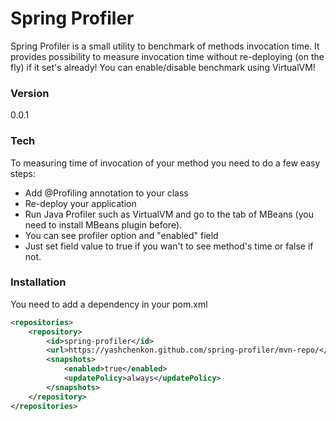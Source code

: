 # Spring Profiler

Spring Profiler is a small utility to benchmark of methods invocation time.
It provides possibility to measure invocation time without re-deploying (on the fly) if it set's already!
You can enable/disable benchmark using VirtualVM!

### Version
0.0.1

### Tech

To measuring time of invocation of your method you need to do a few easy steps:

* Add @Profiling annotation to your class
* Re-deploy your application
* Run Java Profiler such as VirtualVM and go to the tab of MBeans (you need to install MBeans plugin before).
* You can see profiler option and "enabled" field
* Just set field value to true if you wan't to see method's time or false if not.

### Installation

You need to add a dependency in your pom.xml

```xml
<repositories>
    <repository>
        <id>spring-profiler</id>
        <url>https://yashchenkon.github.com/spring-profiler/mvn-repo/</url>
        <snapshots>
            <enabled>true</enabled>
            <updatePolicy>always</updatePolicy>
        </snapshots>
    </repository>
</repositories>
```